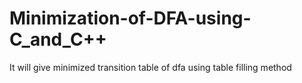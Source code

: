 # Minimization-of-DFA-using-C_and_C++
It will give minimized transition table of dfa using table filling method
